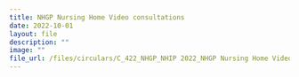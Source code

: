 ```yaml
---
title: NHGP Nursing Home Video consultations
date: 2022-10-01
layout: file
description: ""
image: ""
file_url: /files/circulars/C_422_NHGP_NHIP 2022_NHGP Nursing Home Video-consultations.pdf
---
```

